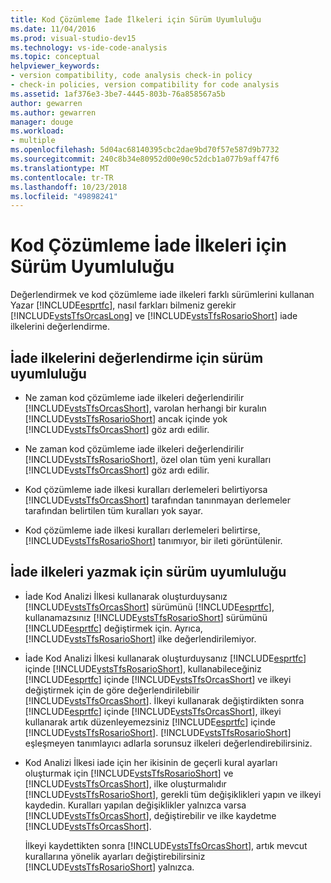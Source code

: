 ```yaml
---
title: Kod Çözümleme İade İlkeleri için Sürüm Uyumluluğu
ms.date: 11/04/2016
ms.prod: visual-studio-dev15
ms.technology: vs-ide-code-analysis
ms.topic: conceptual
helpviewer_keywords:
- version compatibility, code analysis check-in policy
- check-in policies, version compatibility for code analysis
ms.assetid: 1af376e3-3be7-4445-803b-76a858567a5b
author: gewarren
ms.author: gewarren
manager: douge
ms.workload:
- multiple
ms.openlocfilehash: 5d04ac68140395cbc2dae9bd70f57e587d9b7732
ms.sourcegitcommit: 240c8b34e80952d00e90c52dcb1a077b9aff47f6
ms.translationtype: MT
ms.contentlocale: tr-TR
ms.lasthandoff: 10/23/2018
ms.locfileid: "49898241"
---
```

# <a name="version-compatibility-for-code-analysis-check-in-policies"></a>Kod Çözümleme İade İlkeleri için Sürüm Uyumluluğu

Değerlendirmek ve kod çözümleme iade ilkeleri farklı sürümlerini kullanan Yazar [!INCLUDE[esprtfc](../code-quality/includes/esprtfc_md.md)], nasıl farkları bilmeniz gerekir [!INCLUDE[vstsTfsOrcasLong](../code-quality/includes/vststfsorcaslong_md.md)] ve [!INCLUDE[vstsTfsRosarioShort](../code-quality/includes/vststfsrosarioshort_md.md)] iade ilkelerini değerlendirme.

## <a name="version-compatibility-for-evaluating-check-in-policies"></a>İade ilkelerini değerlendirme için sürüm uyumluluğu

- Ne zaman kod çözümleme iade ilkeleri değerlendirilir [!INCLUDE[vstsTfsOrcasShort](../code-quality/includes/vststfsorcasshort_md.md)], varolan herhangi bir kuralın [!INCLUDE[vstsTfsRosarioShort](../code-quality/includes/vststfsrosarioshort_md.md)] ancak içinde yok [!INCLUDE[vstsTfsOrcasShort](../code-quality/includes/vststfsorcasshort_md.md)] göz ardı edilir.

- Ne zaman kod çözümleme iade ilkeleri değerlendirilir [!INCLUDE[vstsTfsRosarioShort](../code-quality/includes/vststfsrosarioshort_md.md)], özel olan tüm yeni kuralları [!INCLUDE[vstsTfsOrcasShort](../code-quality/includes/vststfsorcasshort_md.md)] göz ardı edilir.

- Kod çözümleme iade ilkesi kuralları derlemeleri belirtiyorsa [!INCLUDE[vstsTfsOrcasShort](../code-quality/includes/vststfsorcasshort_md.md)] tarafından tanınmayan derlemeler tarafından belirtilen tüm kuralları yok sayar.

- Kod çözümleme iade ilkesi kuralları derlemeleri belirtirse, [!INCLUDE[vstsTfsRosarioShort](../code-quality/includes/vststfsrosarioshort_md.md)] tanımıyor, bir ileti görüntülenir.

## <a name="version-compatibility-for-authoring-check-in-policies"></a>İade ilkeleri yazmak için sürüm uyumluluğu

- İade Kod Analizi İlkesi kullanarak oluşturduysanız [!INCLUDE[vstsTfsOrcasShort](../code-quality/includes/vststfsorcasshort_md.md)] sürümünü [!INCLUDE[esprtfc](../code-quality/includes/esprtfc_md.md)], kullanamazsınız [!INCLUDE[vstsTfsRosarioShort](../code-quality/includes/vststfsrosarioshort_md.md)] sürümünü [!INCLUDE[esprtfc](../code-quality/includes/esprtfc_md.md)] değiştirmek için. Ayrıca, [!INCLUDE[vstsTfsRosarioShort](../code-quality/includes/vststfsrosarioshort_md.md)] ilke değerlendirilemiyor.

- İade Kod Analizi İlkesi kullanarak oluşturduysanız [!INCLUDE[esprtfc](../code-quality/includes/esprtfc_md.md)] içinde [!INCLUDE[vstsTfsRosarioShort](../code-quality/includes/vststfsrosarioshort_md.md)], kullanabileceğiniz [!INCLUDE[esprtfc](../code-quality/includes/esprtfc_md.md)] içinde [!INCLUDE[vstsTfsOrcasShort](../code-quality/includes/vststfsorcasshort_md.md)] ve ilkeyi değiştirmek için de göre değerlendirilebilir [!INCLUDE[vstsTfsOrcasShort](../code-quality/includes/vststfsorcasshort_md.md)]. İlkeyi kullanarak değiştirdikten sonra [!INCLUDE[esprtfc](../code-quality/includes/esprtfc_md.md)] içinde [!INCLUDE[vstsTfsOrcasShort](../code-quality/includes/vststfsorcasshort_md.md)], ilkeyi kullanarak artık düzenleyemezsiniz [!INCLUDE[esprtfc](../code-quality/includes/esprtfc_md.md)] içinde [!INCLUDE[vstsTfsRosarioShort](../code-quality/includes/vststfsrosarioshort_md.md)]. [!INCLUDE[vstsTfsRosarioShort](../code-quality/includes/vststfsrosarioshort_md.md)] eşleşmeyen tanımlayıcı adlarla sorunsuz ilkeleri değerlendirebilirsiniz.

- Kod Analizi İlkesi iade için her ikisinin de geçerli kural ayarları oluşturmak için [!INCLUDE[vstsTfsRosarioShort](../code-quality/includes/vststfsrosarioshort_md.md)] ve [!INCLUDE[vstsTfsOrcasShort](../code-quality/includes/vststfsorcasshort_md.md)], ilke oluşturmalıdır [!INCLUDE[vstsTfsRosarioShort](../code-quality/includes/vststfsrosarioshort_md.md)], gerekli tüm değişiklikleri yapın ve ilkeyi kaydedin. Kuralları yapılan değişiklikler yalnızca varsa [!INCLUDE[vstsTfsOrcasShort](../code-quality/includes/vststfsorcasshort_md.md)], değiştirebilir ve ilke kaydetme [!INCLUDE[vstsTfsOrcasShort](../code-quality/includes/vststfsorcasshort_md.md)].

   İlkeyi kaydettikten sonra [!INCLUDE[vstsTfsOrcasShort](../code-quality/includes/vststfsorcasshort_md.md)], artık mevcut kurallarına yönelik ayarları değiştirebilirsiniz [!INCLUDE[vstsTfsRosarioShort](../code-quality/includes/vststfsrosarioshort_md.md)] yalnızca.